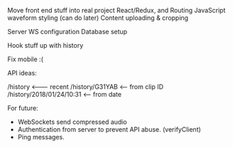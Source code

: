 
Move front end stuff into real project
React/Redux, and Routing
JavaScript waveform styling (can do later)
Content uploading & cropping

Server WS configuration
Database setup

Hook stuff up with history




Fix mobile :(


API ideas:


/history  <--- recent
/history/G31YAB <-- from clip ID
/history/2018/01/24/10:31  <-- from date



For future:

- WebSockets send compressed audio
- Authentication from server to prevent API abuse. (verifyClient)
- Ping messages.